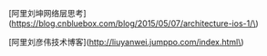 [阿里刘坤网络层思考](https://blog.cnbluebox.com/blog/2015/05/07/architecture-ios-1/\)

[阿里刘彦伟技术博客](http://liuyanwei.jumppo.com/index.html\)

